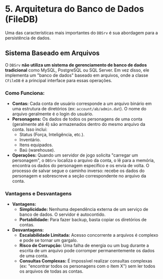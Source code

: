 # 5. Arquitetura do Banco de Dados (FileDB)

Uma das características mais importantes do `DBSrv` é sua abordagem para a persistência de dados.

## Sistema Baseado em Arquivos

O `DBSrv` **não utiliza um sistema de gerenciamento de banco de dados tradicional** como MySQL, PostgreSQL ou SQL Server. Em vez disso, ele implementa um "banco de dados" baseado em arquivos, onde a classe `CFileDB` é a principal interface para essas operações.

### Como Funciona:

-   **Contas:** Cada conta de usuário corresponde a um arquivo binário em uma estrutura de diretórios (ex: `account/ab/admin.dat`). O nome do arquivo geralmente é o login do usuário.
-   **Personagens:** Os dados de todos os personagens de uma conta (geralmente até 4) são armazenados dentro do mesmo arquivo da conta. Isso inclui:
    -   Status (Força, Inteligência, etc.).
    -   Inventário.
    -   Itens equipados.
    -   Baú (warehouse).
-   **Operações:** Quando um servidor de jogo solicita "carregar um personagem", o `DBSrv` localiza o arquivo da conta, o lê para a memória, encontra os dados do personagem específico e os envia de volta. O processo de salvar segue o caminho inverso: recebe os dados do personagem e sobrescreve a seção correspondente no arquivo da conta.

### Vantagens e Desvantagens

-   **Vantagens:**
    -   **Simplicidade:** Nenhuma dependência externa de um serviço de banco de dados. O servidor é autocontido.
    -   **Portabilidade:** Para fazer backup, basta copiar os diretórios de contas.
-   **Desvantagens:**
    -   **Escalabilidade Limitada:** Acesso concorrente a arquivos é complexo e pode se tornar um gargalo.
    -   **Risco de Corrupção:** Uma falha de energia ou um bug durante a escrita de um arquivo pode corromper permanentemente os dados de uma conta.
    -   **Consultas Complexas:** É impossível realizar consultas complexas (ex: "encontrar todos os personagens com o item X") sem ler todos os arquivos de todas as contas.
